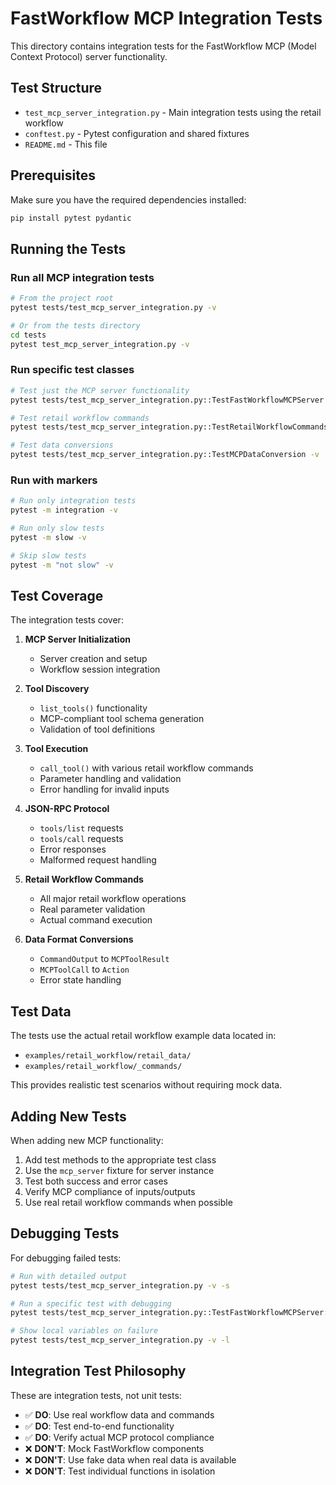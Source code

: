 # FastWorkflow MCP Integration Tests

This directory contains integration tests for the FastWorkflow MCP (Model Context Protocol) server functionality.

## Test Structure

- `test_mcp_server_integration.py` - Main integration tests using the retail workflow
- `conftest.py` - Pytest configuration and shared fixtures
- `README.md` - This file

## Prerequisites

Make sure you have the required dependencies installed:

```bash
pip install pytest pydantic
```

## Running the Tests

### Run all MCP integration tests
```bash
# From the project root
pytest tests/test_mcp_server_integration.py -v

# Or from the tests directory
cd tests
pytest test_mcp_server_integration.py -v
```

### Run specific test classes
```bash
# Test just the MCP server functionality
pytest tests/test_mcp_server_integration.py::TestFastWorkflowMCPServer -v

# Test retail workflow commands
pytest tests/test_mcp_server_integration.py::TestRetailWorkflowCommands -v

# Test data conversions
pytest tests/test_mcp_server_integration.py::TestMCPDataConversion -v
```

### Run with markers
```bash
# Run only integration tests
pytest -m integration -v

# Run only slow tests
pytest -m slow -v

# Skip slow tests
pytest -m "not slow" -v
```

## Test Coverage

The integration tests cover:

1. **MCP Server Initialization**
   - Server creation and setup
   - Workflow session integration

2. **Tool Discovery**
   - `list_tools()` functionality
   - MCP-compliant tool schema generation
   - Validation of tool definitions

3. **Tool Execution**
   - `call_tool()` with various retail workflow commands
   - Parameter handling and validation
   - Error handling for invalid inputs

4. **JSON-RPC Protocol**
   - `tools/list` requests
   - `tools/call` requests  
   - Error responses
   - Malformed request handling

5. **Retail Workflow Commands**
   - All major retail workflow operations
   - Real parameter validation
   - Actual command execution

6. **Data Format Conversions**
   - `CommandOutput` to `MCPToolResult`
   - `MCPToolCall` to `Action`
   - Error state handling

## Test Data

The tests use the actual retail workflow example data located in:
- `examples/retail_workflow/retail_data/`
- `examples/retail_workflow/_commands/`

This provides realistic test scenarios without requiring mock data.

## Adding New Tests

When adding new MCP functionality:

1. Add test methods to the appropriate test class
2. Use the `mcp_server` fixture for server instance
3. Test both success and error cases
4. Verify MCP compliance of inputs/outputs
5. Use real retail workflow commands when possible

## Debugging Tests

For debugging failed tests:

```bash
# Run with detailed output
pytest tests/test_mcp_server_integration.py -v -s

# Run a specific test with debugging
pytest tests/test_mcp_server_integration.py::TestFastWorkflowMCPServer::test_list_tools_returns_valid_schema -v -s --pdb

# Show local variables on failure
pytest tests/test_mcp_server_integration.py -v -l
```

## Integration Test Philosophy

These are integration tests, not unit tests:

- ✅ **DO**: Use real workflow data and commands
- ✅ **DO**: Test end-to-end functionality  
- ✅ **DO**: Verify actual MCP protocol compliance
- ❌ **DON'T**: Mock FastWorkflow components
- ❌ **DON'T**: Use fake data when real data is available
- ❌ **DON'T**: Test individual functions in isolation 